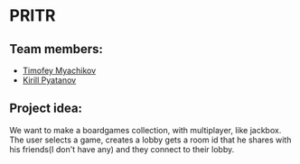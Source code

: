# PRITR
## Team members:
- [Timofey Myachikov](https://vk.com/thrasher57) 
- [Kirill Pyatanov](https://vk.com/pytachek)

## Project idea:
We want to make a boardgames collection, with multiplayer, like jackbox. The user selects a game, creates a lobby
gets a room id that he shares with his friends(I don't have any) and they connect to their lobby.
 
